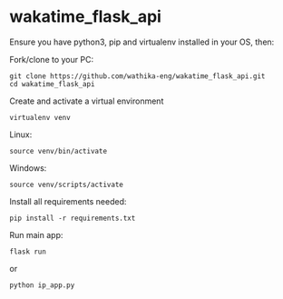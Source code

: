 # wakatime_flask_api

Ensure you have python3, pip and virtualenv installed in your OS, then:

Fork/clone to your PC:
```
git clone https://github.com/wathika-eng/wakatime_flask_api.git
cd wakatime_flask_api
```

Create and activate a virtual environment
```
virtualenv venv
```

Linux:
```
source venv/bin/activate
```

Windows:
```
source venv/scripts/activate
```

Install all requirements needed:
```
pip install -r requirements.txt
```

Run main app:
```
flask run
```
or
```
python ip_app.py
```

